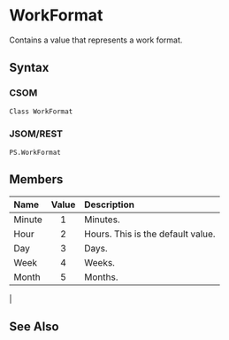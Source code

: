 [comment]: # (Name:WorkFormat)
[comment]: # (Type:Enum)
[comment]: # (Status:Incomplete)
[comment]: # (GeneratedDate:2016-12-15 22:38:08Z)

# WorkFormat

Contains a value that represents a work format.



## Syntax

### CSOM

```C#
Class WorkFormat 
```
### JSOM/REST

```
PS.WorkFormat
```


## Members



|**Name**|**Value**|**Description**|
|:------ |:----: |:----- |
|Minute|1| Minutes.|
|Hour|2| Hours. This is the default value.|
|Day|3| Days.|
|Week|4| Weeks.|
|Month|5| Months.
|




## See Also
